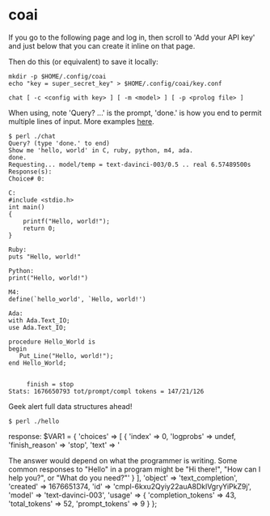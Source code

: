 # coai

If you go to the following page and log in, then scroll to 'Add your API key'
and just below that you can create it inline on that page.

Then do this (or equivalent) to save it locally:

```
mkdir -p $HOME/.config/coai
echo "key = super_secret_key" > $HOME/.config/coai/key.conf
```

`chat [ -c <config with key> ] [ -m <model> ] [ -p <prolog file> ]`

When using, note 'Query? ...' is the prompt, 'done.' is how you end to permit multiple lines
of input.  More examples [here](https://github.com/toddfries/coai/blob/master/EXAMPLES.md).

```
$ perl ./chat
Query? (type 'done.' to end)
Show me 'hello, world' in C, ruby, python, m4, ada.
done.
Requesting... model/temp = text-davinci-003/0.5 .. real 6.57489500s
Response(s):
Choice# 0:

C:
#include <stdio.h>
int main()
{
    printf("Hello, world!");
    return 0;
}

Ruby:
puts "Hello, world!"

Python:
print("Hello, world!")

M4:
define(`hello_world', `Hello, world!')

Ada:
with Ada.Text_IO;
use Ada.Text_IO;

procedure Hello_World is
begin
   Put_Line("Hello, world!");
end Hello_World;


     finish = stop
Stats: 1676650793 tot/prompt/compl tokens = 147/21/126
```

Geek alert full data structures ahead!

```
$ perl ./hello

```
response:
$VAR1 = {
          'choices' => [
                         {
                           'index' => 0,
                           'logprobs' => undef,
                           'finish_reason' => 'stop',
                           'text' => '

The answer would depend on what the programmer is writing. Some common responses to "Hello" in a program might be "Hi there!", "How can I help you?", or "What do you need?"'
                         }
                       ],
          'object' => 'text_completion',
          'created' => 1676651374,
          'id' => 'cmpl-6kxu2Qyiy22auA8DklVgryYiPkZ9j',
          'model' => 'text-davinci-003',
          'usage' => {
                       'completion_tokens' => 43,
                       'total_tokens' => 52,
                       'prompt_tokens' => 9
                     }
        };

```

